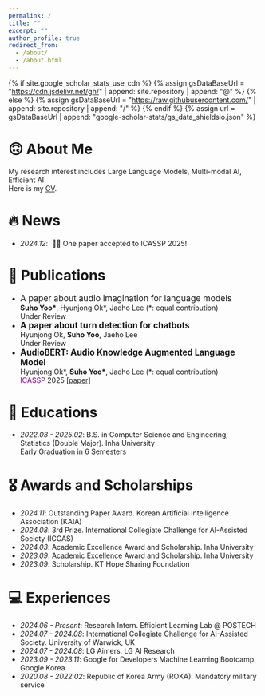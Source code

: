 ```yaml
---
permalink: /
title: ""
excerpt: ""
author_profile: true
redirect_from: 
  - /about/
  - /about.html
---
```


{% if site.google_scholar_stats_use_cdn %}
{% assign gsDataBaseUrl = "https://cdn.jsdelivr.net/gh/" | append: site.repository | append: "@" %}
{% else %}
{% assign gsDataBaseUrl = "https://raw.githubusercontent.com/" | append: site.repository | append: "/" %}
{% endif %}
{% assign url = gsDataBaseUrl | append: "google-scholar-stats/gs_data_shieldsio.json" %}

<span class='anchor' id='about-me'></span>
# 🙃 About Me
My research interest includes Large Language Models, Multi-modal AI, Efficient AI.  
Here is my [CV](/assets/CV_SuhoYoo.pdf).

# 🔥 News
- *2024.12*: &nbsp;🎉🎉 One paper accepted to ICASSP 2025!

# 📝 Publications 
- <span style="font-size: larger;">A paper about audio imagination for language models</span>    
  **Suho Yoo\***, Hyunjong Ok\*, Jaeho Lee (*: equal contribution)  
  Under Review
- <span style="font-size: larger;">**A paper about turn detection for chatbots**</span>  
  Hyunjong Ok, **Suho Yoo**, Jaeho Lee  
  Under Review
- <span style="font-size: larger;">**AudioBERT: Audio Knowledge Augmented Language Model**</span>  
  Hyunjong Ok\*, **Suho Yoo\***, Jaeho Lee (*: equal contribution)  
  <span style="color: purple;">ICASSP</span> 2025 [[paper]](https://arxiv.org/pdf/2409.08199)

# 📖 Educations
- *2022.03 - 2025.02*: B.S. in Computer Science and Engineering, Statistics (Double Major). Inha University  
  Early Graduation in 6 Semesters

# 🎖 Awards and Scholarships
- *2024.11*: Outstanding Paper Award. Korean Artificial Intelligence Association (KAIA)
- *2024.08*: 3rd Prize. International Collegiate Challenge for AI-Assisted Society (ICCAS)
- *2024.03*: Academic Excellence Award and Scholarship. Inha University
- *2023.09*: Academic Excellence Award and Scholarship. Inha University
- *2023.09*: Scholarship. KT Hope Sharing Foundation
  
<!--
# 💬 Invited Talks
- *2021.06*, Lorem ipsum dolor sit amet, consectetur adipiscing elit. Vivamus ornare aliquet ipsum, ac tempus justo dapibus sit amet. 
- *2021.03*, Lorem ipsum dolor sit amet, consectetur adipiscing elit. Vivamus ornare aliquet ipsum, ac tempus justo dapibus sit amet.  \| [\[video\]](https://github.com/)
-->
# 💻 Experiences
- *2024.06 - Present*: Research Intern. Efficient Learning Lab @ POSTECH
- *2024.07 - 2024.08*: International Collegiate Challenge for AI-Assisted Society. University of Warwick, UK
- *2024.07 - 2024.08*: LG Aimers. LG AI Research
- *2023.09 - 2023.11*: Google for Developers Machine Learning Bootcamp. Google Korea
- *2020.08 - 2022.02*: Republic of Korea Army (ROKA). Mandatory military service


